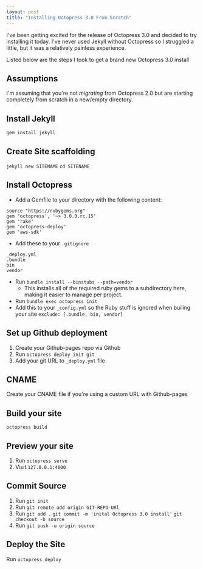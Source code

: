 ```yaml
---
layout: post
title: "Installing Octopress 3.0 From Scratch"
---
```


I've been getting excited for the release of Octopress 3.0 and decided to try installing it today. I've never used Jekyll without Octopress so I struggled a little, but it was a relatively painless experience.

Listed below are the steps I took to get a brand new Octopress 3.0 install

## Assumptions
I'm assuming that you're not *migrating* from Octopress 2.0 but are starting completely from scratch in a new/empty directory.

## Install Jekyll
`gem install jekyll`

## Create Site scaffolding
`jekyll new SITENAME`
`cd SITENAME`


## Install Octopress

* Add a Gemfile to your directory with the following content:

```
source "https://rubygems.org"
gem 'octopress', '~> 3.0.0.rc.15'
gem 'rake'
gem 'octopress-deploy'
gem 'aws-sdk'
```

* Add these to your `.gitignore`
```
_deploy.yml
.bundle
bin
vendor
```
* Run `bundle install --binstubs --path=vendor`
  * This installs all of the required ruby gems to a subdirectory here, making it easier to manage per project.
* Run `bundle exec octopress init`
* Add this to your `_config.yml` so the Ruby stuff is ignored when builing your site
  `exclude: [.bundle, bin, vendor]`

## Set up Github deployment
1. Create your Github-pages repo via Github
2. Run `octopress deploy init git`
3. Add your git URL to `_deploy.yml` file

## CNAME
Create your CNAME file if you're using a custom URL with Github-pages

## Build your site
`octopress build`

## Preview your site

1. Run `octopress serve`
2. Visit `127.0.0.1:4000`

## Commit Source
1. Run `git init`
2. Run `git remote add origin GIT-REPO-URl`
3. Run
`git add .`
`git commit -m 'inital Octopress 3.0 install'`
`git checkout -b source`
4. Run `git push -u origin source`

## Deploy the Site
Run `octopress deploy` 
